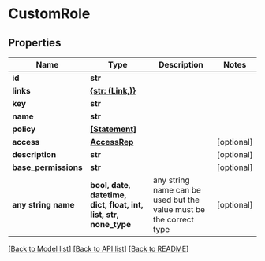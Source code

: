 # CustomRole


## Properties
Name | Type | Description | Notes
------------ | ------------- | ------------- | -------------
**id** | **str** |  | 
**links** | [**{str: (Link,)}**](Link.md) |  | 
**key** | **str** |  | 
**name** | **str** |  | 
**policy** | [**[Statement]**](Statement.md) |  | 
**access** | [**AccessRep**](AccessRep.md) |  | [optional] 
**description** | **str** |  | [optional] 
**base_permissions** | **str** |  | [optional] 
**any string name** | **bool, date, datetime, dict, float, int, list, str, none_type** | any string name can be used but the value must be the correct type | [optional]

[[Back to Model list]](../README.md#documentation-for-models) [[Back to API list]](../README.md#documentation-for-api-endpoints) [[Back to README]](../README.md)


